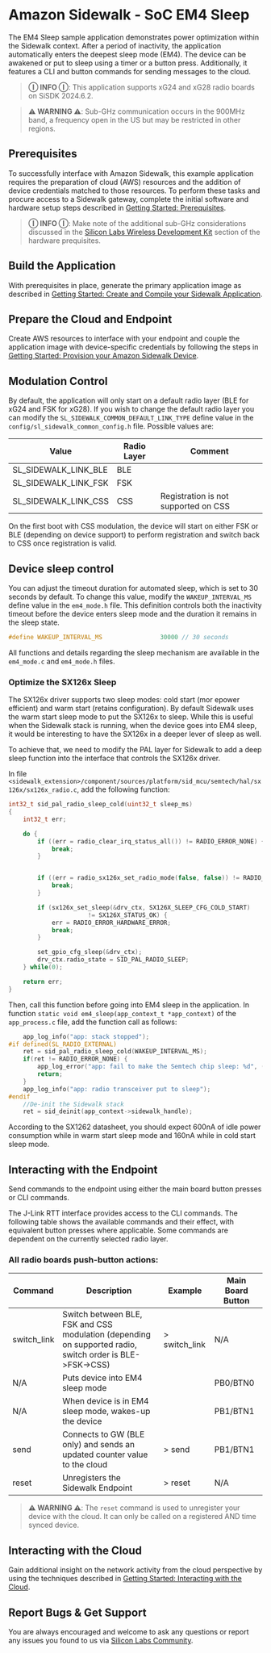 # Amazon Sidewalk - SoC EM4 Sleep

The EM4 Sleep sample application demonstrates power optimization within the Sidewalk context. After a period of inactivity, the application automatically enters the deepest sleep mode (EM4). The device can be awakened or put to sleep using a timer or a button press. Additionally, it features a CLI and button commands for sending messages to the cloud.

> **Ⓘ INFO Ⓘ**: This application supports xG24 and xG28 radio boards on SiSDK 2024.6.2.

> **⚠ WARNING ⚠**: Sub-GHz communication occurs in the 900MHz band, a frequency open in the US but may be restricted in other regions.

## Prerequisites

To successfully interface with Amazon Sidewalk, this example application requires the preparation of cloud (AWS) resources and the addition of device credentials matched to those resources. To perform these tasks and procure access to a Sidewalk gateway, complete the initial software and hardware setup steps described in [Getting Started: Prerequisites](https://docs.silabs.com/amazon-sidewalk/latest/sidewalk-getting-started/prerequisites).

> **Ⓘ INFO Ⓘ**: Make note of the additional sub-GHz considerations discussed in the [Silicon Labs Wireless Development Kit](https://docs.silabs.com/amazon-sidewalk/latest/sidewalk-getting-started/prerequisites#silicon-labs-wireless-development-kit) section of the hardware prequisites.

## Build the Application

With prerequisites in place, generate the primary application image as described in [Getting Started: Create and Compile your Sidewalk Application](https://docs.silabs.com/amazon-sidewalk/latest/sidewalk-getting-started/create-and-compile-application).

## Prepare the Cloud and Endpoint

Create AWS resources to interface with your endpoint and couple the application image with device-specific credentials by following the steps in [Getting Started: Provision your Amazon Sidewalk Device](https://docs.silabs.com/amazon-sidewalk/latest/sidewalk-getting-started/provision-your-device).

## Modulation Control

By default, the application will only start on a default radio layer (BLE for xG24 and FSK for xG28). If you wish to change the default radio layer you can modify the `SL_SIDEWALK_COMMON_DEFAULT_LINK_TYPE` define value in the `config/sl_sidewalk_common_config.h` file. Possible values are:

| Value | Radio Layer | Comment |
|---|---|---|
| SL_SIDEWALK_LINK_BLE | BLE |  |
| SL_SIDEWALK_LINK_FSK | FSK |  |
| SL_SIDEWALK_LINK_CSS | CSS | Registration is not supported on CSS |

On the first boot with CSS modulation, the device will start on either FSK or BLE (depending on device support) to perform registration and switch back to CSS once registration is valid.

## Device sleep control

You can adjust the timeout duration for automated sleep, which is set to 30 seconds by default. To change this value, modify the `WAKEUP_INTERVAL_MS` define value in the `em4_mode.h` file. This definition controls both the inactivity timeout before the device enters sleep mode and the duration it remains in the sleep state.

```c
#define WAKEUP_INTERVAL_MS                30000 // 30 seconds
```

All functions and details regarding the sleep mechanism are available in the `em4_mode.c` and `em4_mode.h` files.

### Optimize the SX126x Sleep

The SX126x driver supports two sleep modes: cold start (mor epower efficient) and warm start (retains configuration). By default Sidewalk uses the warm start sleep mode to put the SX126x to sleep. While this is useful when the Sidewalk stack is running, when the device goes into EM4 sleep, it would be interesting to have the SX126x in a deeper lever of sleep as well.

To achieve that, we need to modify the PAL layer for Sidewalk to add a deep sleep function into the interface that controls the SX126x driver.

In file `<sidewalk_extension>/component/sources/platform/sid_mcu/semtech/hal/sx126x/sx126x_radio.c`, add the following function:

```c
int32_t sid_pal_radio_sleep_cold(uint32_t sleep_ms)
{
    int32_t err;

    do {
        if ((err = radio_clear_irq_status_all()) != RADIO_ERROR_NONE) {
            break;
        }


        if ((err = radio_sx126x_set_radio_mode(false, false)) != RADIO_ERROR_NONE) {
            break;
        }

        if (sx126x_set_sleep(&drv_ctx, SX126X_SLEEP_CFG_COLD_START)
                      != SX126X_STATUS_OK) {
            err = RADIO_ERROR_HARDWARE_ERROR;
            break;
        }

        set_gpio_cfg_sleep(&drv_ctx);
        drv_ctx.radio_state = SID_PAL_RADIO_SLEEP;
    } while(0);

    return err;
}
```

Then, call this function before going into EM4 sleep in the application. In function `static void em4_sleep(app_context_t *app_context)` of the `app_process.c` file, add the function call as follows:

```c
    app_log_info("app: stack stopped");
#if defined(SL_RADIO_EXTERNAL)
    ret = sid_pal_radio_sleep_cold(WAKEUP_INTERVAL_MS);
    if(ret != RADIO_ERROR_NONE) {
        app_log_error("app: fail to make the Semtech chip sleep: %d", (int)ret);
        return;
    }
    app_log_info("app: radio transceiver put to sleep");
#endif
    //De-init the Sidewalk stack
    ret = sid_deinit(app_context->sidewalk_handle);
```

According to the SX1262 datasheet, you should expect 600nA of idle power consumption while in warm start sleep mode and 160nA while in cold start sleep mode.

## Interacting with the Endpoint

Send commands to the endpoint using either the main board button presses or CLI commands. 

The J-Link RTT interface provides access to the CLI commands. The following table shows the available commands and their effect, with equivalent button presses where applicable. Some commands are dependent on the currently selected radio layer.

### All radio boards push-button actions:

| Command | Description | Example | Main Board Button |
|---|---|---|---|
| switch_link | Switch between BLE, FSK and CSS modulation (depending on supported radio, switch order is BLE->FSK->CSS) | > switch_link | N/A |
| N/A | Puts device into EM4 sleep mode |  | PB0/BTN0 |
| N/A | When device is in EM4 sleep mode, wakes-up the device |  | PB1/BTN1 |
| send | Connects to GW (BLE only) and sends an updated counter value to the cloud | > send | PB1/BTN1 |
| reset | Unregisters the Sidewalk Endpoint | > reset | N/A |

> **⚠ WARNING ⚠**: The `reset` command is used to unregister your device with the cloud. It can only be called on a registered AND time synced device.

## Interacting with the Cloud

Gain additional insight on the network activity from the cloud perspective by using the techniques described in [Getting Started: Interacting with the Cloud](https://docs.silabs.com/amazon-sidewalk/latest/interacting-with-the-cloud).

## Report Bugs & Get Support

You are always encouraged and welcome to ask any questions or report any issues you found to us via [Silicon Labs Community](https://community.silabs.com).

